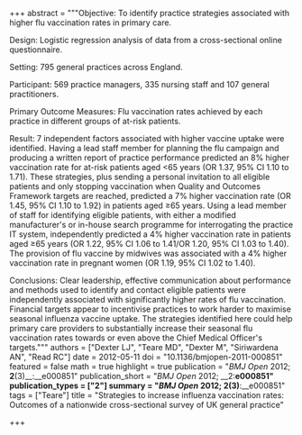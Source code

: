 +++
abstract = """Objective: To identify practice strategies associated with higher flu vaccination rates in primary care.

Design: Logistic regression analysis of data from a cross-sectional online questionnaire.

Setting: 795 general practices across England.

Participant: 569 practice managers, 335 nursing staff and 107 general practitioners.

Primary Outcome Measures: Flu vaccination rates achieved by each practice in different groups of at-risk patients.

Result: 7 independent factors associated with higher vaccine uptake were identified. Having a lead staff member for planning the flu campaign and producing a written report of practice performance predicted an 8% higher vaccination rate for at-risk patients aged <65 years (OR 1.37, 95% CI 1.10 to 1.71). These strategies, plus sending a personal invitation to all eligible patients and only stopping vaccination when Quality and Outcomes Framework targets are reached, predicted a 7% higher vaccination rate (OR 1.45, 95% CI 1.10 to 1.92) in patients aged ≥65 years. Using a lead member of staff for identifying eligible patients, with either a modified manufacturer's or in-house search programme for interrogating the practice IT system, independently predicted a 4% higher vaccination rate in patients aged ≥65 years (OR 1.22, 95% CI 1.06 to 1.41/OR 1.20, 95% CI 1.03 to 1.40). The provision of flu vaccine by midwives was associated with a 4% higher vaccination rate in pregnant women (OR 1.19, 95% CI 1.02 to 1.40).

Conclusions: Clear leadership, effective communication about performance and methods used to identify and contact eligible patients were independently associated with significantly higher rates of flu vaccination. Financial targets appear to incentivise practices to work harder to maximise seasonal influenza vaccine uptake. The strategies identified here could help primary care providers to substantially increase their seasonal flu vaccination rates towards or even above the Chief Medical Officer's targets."""
authors = ["Dexter LJ", "Teare MD", "Dexter M", "Siriwardena AN", "Read RC"]
date = 2012-05-11
doi = "10.1136/bmjopen-2011-000851"
featured = false
math = true
highlight = true
publication = "*BMJ Open* 2012; __2__(3)__:__e000851"
publication_short = "*BMJ Open* 2012; __2:__e000851"
publication_types = ["2"]
summary = "*BMJ Open* 2012; __2__(3)__:__e000851"
tags = ["Teare"]
title = "Strategies to increase influenza vaccination rates: Outcomes of a nationwide cross-sectional survey of UK general practice"

+++


